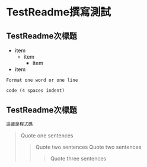 # TestReadme撰寫測試

## TestReadme次標題

* item
  * item
    * item
* item

`Format one word or one line`

    code (4 spaces indent)

## TestReadme次標題
```js
這邊是程式碼
```

> Quote one sentences
>>Quote two sentences
>>Quote two sentences
>>>Quote three sentences
